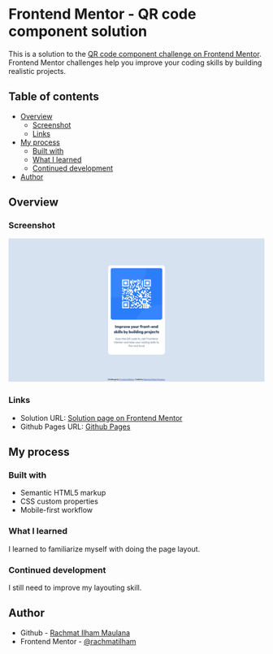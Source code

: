 # Frontend Mentor - QR code component solution

This is a solution to the [QR code component challenge on Frontend Mentor](https://www.frontendmentor.io/challenges/qr-code-component-iux_sIO_H). Frontend Mentor challenges help you improve your coding skills by building realistic projects.

## Table of contents

- [Overview](#overview)
  - [Screenshot](#screenshot)
  - [Links](#links)
- [My process](#my-process)
  - [Built with](#built-with)
  - [What I learned](#what-i-learned)
  - [Continued development](#continued-development)
- [Author](#author)

## Overview

### Screenshot

![Page Screenshot](./images/screenshot.jpg)

### Links

- Solution URL: [Solution page on Frontend Mentor]()
- Github Pages URL: [Github Pages](https://rachmatilham.github.io/qr-code-component-main/)

## My process

### Built with

- Semantic HTML5 markup
- CSS custom properties
- Mobile-first workflow

### What I learned

I learned to familiarize myself with doing the page layout.

### Continued development

I still need to improve my layouting skill.

## Author

- Github - [Rachmat Ilham Maulana](https://github.com/rachmatilham)
- Frontend Mentor - [@rachmatilham](https://www.frontendmentor.io/profile/rachmatilham)
